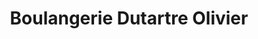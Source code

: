 ---
title: "Boulangerie Dutartre Olivier"
url: /digoin/boulangerie-dutartre-olivier/
shop: Bäckerei
---